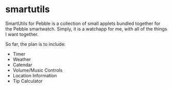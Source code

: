 smartutils
==========

SmartUtils for Pebble is a collection of small applets bundled together for the
Pebble smartwatch. Simply, it is a watchapp for me, with all of the things I 
want together.

So far, the plan is to include:
* Timer
* Weather
* Calendar
* Volume/Music Controls
* Location Information
* Tip Calculator
